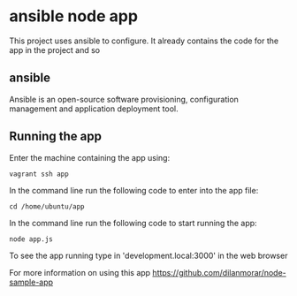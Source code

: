 # ansible node app

This project uses ansible to configure. It already contains the code for the app in the project and so

## ansible

 Ansible is an open-source software provisioning, configuration management and application deployment tool.

## Running the app

Enter the machine containing the app using:
```
vagrant ssh app
```
In the command line run the following code to enter into the app file:
```
cd /home/ubuntu/app
```
In the command line run the following code to start running the app:
```
node app.js
```

To see the app running type in 'development.local:3000' in the web browser

For more information on using this app https://github.com/dilanmorar/node-sample-app
